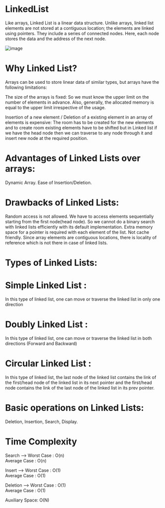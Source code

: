 # LinkedList
Like arrays, Linked List is a linear data structure. Unlike arrays, linked list elements are not stored at a contiguous location; the elements are linked using pointers. They include a series of connected nodes. Here, each node stores the data and the address of the next node.

![image](https://user-images.githubusercontent.com/54050193/197471318-1684f972-75af-4fba-9b03-d7aa7c575541.png)

# Why Linked List? 
Arrays can be used to store linear data of similar types, but arrays have the following limitations:

The size of the arrays is fixed:
So we must know the upper limit on the number of elements in advance. Also, generally, the allocated memory is equal to the upper limit irrespective of the usage. 

Insertion of a new element / Deletion of a existing element in an array of elements is expensive: 
The room has to be created for the new elements and to create room existing elements have to be shifted but in Linked list if we have the head node then we can traverse to any node through it and insert new node at the required position.

# Advantages of Linked Lists over arrays:
Dynamic Array.
Ease of Insertion/Deletion.

# Drawbacks of Linked Lists: 
Random access is not allowed. We have to access elements sequentially starting from the first node(head node). So we cannot do a binary search with linked lists efficiently with its default implementation. 
Extra memory space for a pointer is required with each element of the list. 
Not cache friendly. Since array elements are contiguous locations, there is locality of reference which is not there in case of linked lists.

# Types of Linked Lists:
# Simple Linked List :
In this type of linked list, one can move or traverse the linked list in only one direction

# Doubly Linked List :
In this type of linked list, one can move or traverse the linked list in both directions (Forward and Backward)

# Circular Linked List :
In this type of linked list, the last node of the linked list contains the link of the first/head node of the linked list in its next pointer and the first/head node contains the link of the last node of the linked list in its prev pointer.

# Basic operations on Linked Lists:
Deletion, Insertion, Search, Display.

# Time Complexity	
Search --> 
Worst Case : O(n)	      
Average Case : O(n)

Insert -->
Worst Case : O(1)	      
Average Case : O(1)

Deletion -->
Worst Case : O(1)	      
Average Case : O(1)

Auxiliary Space: O(N)
